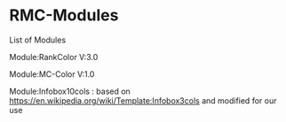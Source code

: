 # RMC-Modules

List of Modules

Module:RankColor V:3.0

Module:MC-Color V:1.0

Module:Infobox10cols : based on https://en.wikipedia.org/wiki/Template:Infobox3cols  and modified for our use
